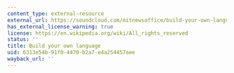 ```yaml
---
content_type: external-resource
external_url: https://soundcloud.com/mitnewsoffice/build-your-own-language/s-MVGU2
has_external_license_warning: true
license: https://en.wikipedia.org/wiki/All_rights_reserved
status: ''
title: Build your own language
uid: 6313e54b-91f0-4470-b2a7-e4a254457aee
wayback_url: ''
---
```

